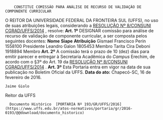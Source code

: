         CONSTITUI COMISSÃO PARA ANÁLISE DE RECURSO DE VALIDAÇÃO DE COMPONENTE CURRICULAR  

 O REITOR DA UNIVERSIDADE FEDERAL DA FRONTEIRA SUL (UFFS), no uso de suas atribuições legais, considerando a [RESOLUÇÃO Nº 8/CONSUNI CGRAD/UFFS/2014](https://www.uffs.edu.br/atos-normativos/resolucao/consunicgrad/2014-0008)  , resolve:   **Art. 1º** DESIGNAR comissão para análise de recurso de validação de componente curricular, a ser composta pelos seguintes docentes:     **Nome**    **Siape**    **Atribuição**      Gismael Francisco Perin   1558100   Presidente     Leandro Galon   1805453   Membro     Tarita Cira Deboni   1918894   Membro       **Art. 2º** A comissão terá o prazo de 10 (dez) dias para emitir parecer e entregar à Secretaria Acadêmica do *Campus* Erechim, de acordo com o §3º do Art. 19 da [RESOLUÇÃO Nº 8/CONSUNI CGRAD/UFFS/2014](https://www.uffs.edu.br/atos-normativos/resolucao/consunicgrad/2014-0008)  .   **Art. 3º** Esta Portaria entra em vigor na data de sua publicação no Boletim Oficial da UFFS.      **Data do ato:** Chapecó-SC, 16 de fevereiro de 2016.   
 

    Jaime Giolo   
 Reitor da UFFS 

      Documento Histórico  [PORTARIA Nº 193/GR/UFFS/2016](https://www.uffs.edu.br/atos-normativos/portaria/gr/2016-0193/@@download/documento_historico)     
      